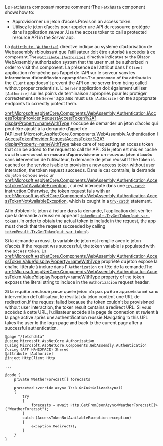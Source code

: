 <span data-ttu-id="f2c36-101">Le `FetchData` composant montre comment :</span><span class="sxs-lookup"><span data-stu-id="f2c36-101">The `FetchData` component shows how to:</span></span>

* <span data-ttu-id="f2c36-102">Approvisionner un jeton d’accès.</span><span class="sxs-lookup"><span data-stu-id="f2c36-102">Provision an access token.</span></span>
* <span data-ttu-id="f2c36-103">Utilisez le jeton d’accès pour appeler une API de ressource protégée dans l’application *serveur* .</span><span class="sxs-lookup"><span data-stu-id="f2c36-103">Use the access token to call a protected resource API in the *Server* app.</span></span>

<span data-ttu-id="f2c36-104">La [`@attribute [Authorize]`](xref:mvc/views/razor#attribute) directive indique au système d’autorisation de Webassembly éblouissant que l’utilisateur doit être autorisé à accéder à ce composant.</span><span class="sxs-lookup"><span data-stu-id="f2c36-104">The [`@attribute [Authorize]`](xref:mvc/views/razor#attribute) directive indicates to the Blazor WebAssembly authorization system that the user must be authorized in order to visit this component.</span></span> <span data-ttu-id="f2c36-105">La présence de l’attribut dans l' `Client` application n’empêche pas l’appel de l’API sur le serveur sans les informations d’identification appropriées.</span><span class="sxs-lookup"><span data-stu-id="f2c36-105">The presence of the attribute in the `Client` app doesn't prevent the API on the server from being called without proper credentials.</span></span> <span data-ttu-id="f2c36-106">L' `Server` application doit également utiliser `[Authorize]` sur les points de terminaison appropriés pour les protéger correctement.</span><span class="sxs-lookup"><span data-stu-id="f2c36-106">The `Server` app also must use `[Authorize]` on the appropriate endpoints to correctly protect them.</span></span>

<span data-ttu-id="f2c36-107"><xref:Microsoft.AspNetCore.Components.WebAssembly.Authentication.IAccessTokenProvider.RequestAccessToken%2A?displayProperty=nameWithType> s’occupe de demander un jeton d’accès qui peut être ajouté à la demande d’appel de l’API.</span><span class="sxs-lookup"><span data-stu-id="f2c36-107"><xref:Microsoft.AspNetCore.Components.WebAssembly.Authentication.IAccessTokenProvider.RequestAccessToken%2A?displayProperty=nameWithType> takes care of requesting an access token that can be added to the request to call the API.</span></span> <span data-ttu-id="f2c36-108">Si le jeton est mis en cache ou si le service est en mesure d’approvisionner un nouveau jeton d’accès sans intervention de l’utilisateur, la demande de jeton réussit.</span><span class="sxs-lookup"><span data-stu-id="f2c36-108">If the token is cached or the service is able to provision a new access token without user interaction, the token request succeeds.</span></span> <span data-ttu-id="f2c36-109">Dans le cas contraire, la demande de jeton échoue avec un <xref:Microsoft.AspNetCore.Components.WebAssembly.Authentication.AccessTokenNotAvailableException> , qui est intercepté dans une [`try-catch`](/dotnet/csharp/language-reference/keywords/try-catch) instruction.</span><span class="sxs-lookup"><span data-stu-id="f2c36-109">Otherwise, the token request fails with an <xref:Microsoft.AspNetCore.Components.WebAssembly.Authentication.AccessTokenNotAvailableException>, which is caught in a [`try-catch`](/dotnet/csharp/language-reference/keywords/try-catch) statement.</span></span>

<span data-ttu-id="f2c36-110">Afin d’obtenir le jeton à inclure dans la demande, l’application doit vérifier que la demande a réussi en appelant [`tokenResult.TryGetToken(out var token)`](xref:Microsoft.AspNetCore.Components.WebAssembly.Authentication.AccessTokenResult.TryGetToken%2A) .</span><span class="sxs-lookup"><span data-stu-id="f2c36-110">In order to obtain the actual token to include in the request, the app must check that the request succeeded by calling [`tokenResult.TryGetToken(out var token)`](xref:Microsoft.AspNetCore.Components.WebAssembly.Authentication.AccessTokenResult.TryGetToken%2A).</span></span>

<span data-ttu-id="f2c36-111">Si la demande a réussi, la variable de jeton est remplie avec le jeton d’accès.</span><span class="sxs-lookup"><span data-stu-id="f2c36-111">If the request was successful, the token variable is populated with the access token.</span></span> <span data-ttu-id="f2c36-112">La <xref:Microsoft.AspNetCore.Components.WebAssembly.Authentication.AccessToken.Value?displayProperty=nameWithType> propriété du jeton expose la chaîne littérale à inclure dans l' `Authorization` en-tête de la demande.</span><span class="sxs-lookup"><span data-stu-id="f2c36-112">The <xref:Microsoft.AspNetCore.Components.WebAssembly.Authentication.AccessToken.Value?displayProperty=nameWithType> property of the token exposes the literal string to include in the `Authorization` request header.</span></span>

<span data-ttu-id="f2c36-113">Si la requête a échoué parce que le jeton n’a pas pu être approvisionné sans intervention de l’utilisateur, le résultat du jeton contient une URL de redirection.</span><span class="sxs-lookup"><span data-stu-id="f2c36-113">If the request failed because the token couldn't be provisioned without user interaction, the token result contains a redirect URL.</span></span> <span data-ttu-id="f2c36-114">Si vous accédez à cette URL, l’utilisateur accède à la page de connexion et revient à la page active après une authentification réussie.</span><span class="sxs-lookup"><span data-stu-id="f2c36-114">Navigating to this URL takes the user to the login page and back to the current page after a successful authentication.</span></span>

```razor
@page "/fetchdata"
@using Microsoft.AspNetCore.Authorization
@using Microsoft.AspNetCore.Components.WebAssembly.Authentication
@using {APP NAMESPACE}.Shared
@attribute [Authorize]
@inject HttpClient Http

...

@code {
    private WeatherForecast[] forecasts;

    protected override async Task OnInitializedAsync()
    {
        try
        {
            forecasts = await Http.GetFromJsonAsync<WeatherForecast[]>("WeatherForecast");
        }
        catch (AccessTokenNotAvailableException exception)
        {
            exception.Redirect();
        }
    }
}
```
